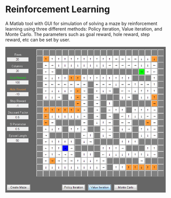 # Reinforcement Learning
A Matlab tool with GUI for simulation of solving a maze by reinforcement learning using three different methods: Policy iteration, Value iteration, and Monte Carlo. The parameters such as goal reward, hole reward, step reward, etc can be set by user.

![alt text](/img/screenshot.png?raw=true "Tetris screenshot")
